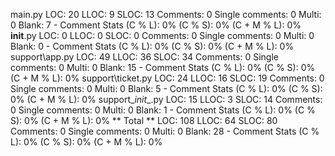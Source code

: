 main.py
    LOC: 20
    LLOC: 9
    SLOC: 13
    Comments: 0
    Single comments: 0
    Multi: 0
    Blank: 7
    - Comment Stats
        (C % L): 0%
        (C % S): 0%
        (C + M % L): 0%
__init__.py
    LOC: 0
    LLOC: 0
    SLOC: 0
    Comments: 0
    Single comments: 0
    Multi: 0
    Blank: 0
    - Comment Stats
        (C % L): 0%
        (C % S): 0%
        (C + M % L): 0%
support\app.py
    LOC: 49
    LLOC: 36
    SLOC: 34
    Comments: 0
    Single comments: 0
    Multi: 0
    Blank: 15
    - Comment Stats
        (C % L): 0%
        (C % S): 0%
        (C + M % L): 0%
support\ticket.py
    LOC: 24
    LLOC: 16
    SLOC: 19
    Comments: 0
    Single comments: 0
    Multi: 0
    Blank: 5
    - Comment Stats
        (C % L): 0%
        (C % S): 0%
        (C + M % L): 0%
support\__init__.py
    LOC: 15
    LLOC: 3
    SLOC: 14
    Comments: 0
    Single comments: 0
    Multi: 0
    Blank: 1
    - Comment Stats
        (C % L): 0%
        (C % S): 0%
        (C + M % L): 0%
** Total **
    LOC: 108
    LLOC: 64
    SLOC: 80
    Comments: 0
    Single comments: 0
    Multi: 0
    Blank: 28
    - Comment Stats
        (C % L): 0%
        (C % S): 0%
        (C + M % L): 0%
